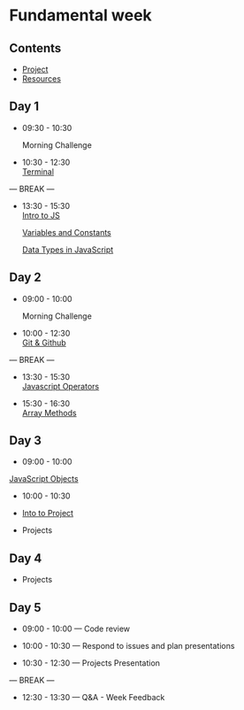 # Fundamental week

## Contents

- [Project](./project.md)
- [Resources](./resources)

## Day 1

- 09:30 - 10:30 <br>

  Morning Challenge 

- 10:30 - 12:30 <br>
[Terminal](https://github.com/ali-7/terminal-ws)

— BREAK —

- 13:30 - 15:30 <br>
[Intro to JS](https://github.com/gazaskygeeks/Fundamentals-course/blob/master/coursebook/Week%2004/session-09/intro-to-js.md)

  [Variables and Constants](https://github.com/gazaskygeeks/Fundamentals-course/blob/master/coursebook/Week%2004/session-09/variables-and-constants.md)

  [Data Types in JavaScript](https://github.com/gazaskygeeks/Fundamentals-course/blob/master/coursebook/Week%2004/session-09/data-types.md)


## Day 2


- 09:00 - 10:00 <br>

  Morning Challenge 

- 10:00 - 12:30 <br>
[Git & Github](https://github.com/ali-7/git-and-github-ws)

— BREAK —

- 13:30 - 15:30 <br>
[Javascript Operators](https://github.com/gazaskygeeks/Fundamentals-course/blob/master/coursebook/Week%2004/session-10/operators.md)

- 15:30 - 16:30 <br>
[Array Methods](https://github.com/gazaskygeeks/Fundamentals-course/blob/master/coursebook/Week%2005/session-14/array-methods.md)

## Day 3

- 09:00 - 10:00 <br>

[JavaScript Objects](https://github.com/gazaskygeeks/Fundamentals-course/blob/master/coursebook/Week%2005/session-13/javascript-objects.md)

- 10:00 - 10:30 <br>

- [Into to Project](./project.md)

- Projects

## Day 4

- Projects

## Day 5

- 09:00 - 10:00 — Code review 

- 10:00 - 10:30 — Respond to issues and plan presentations

- 10:30 - 12:30 — Projects Presentation

— BREAK —


- 12:30 - 13:30 — Q&A - Week Feedback 




